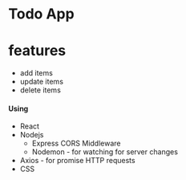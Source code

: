 # Todo App

# features

- add items
- update items
- delete items

#### Using
- React
- Nodejs
  * Express CORS Middleware
  * Nodemon - for watching for server changes
- Axios - for promise HTTP requests
- CSS
